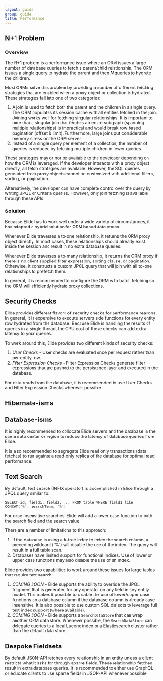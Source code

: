 ```yaml
---
layout: guide
group: guide
title: Performance 
---
```


## N+1 Problem

### Overview
The N+1 problem is a performance issue where an ORM issues a large number of database queries to fetch a parent/child relationship.
The ORM issues a single query to hydrate the parent and then _N_ queries to hydrate the children.

Most ORMs solve this problem by providing a number of different fetching strategies that are enabled when a proxy object or collection
is hydrated.  These strategies fall into one of two categories:

1. A join is used to fetch both the parent and the children in a single query.  The ORM populates its session cache with all entities
fetched in the join.  Joining works well for fetching singular relationships.  It is important to note that a singular join that fetches 
an entire subgraph (spanning multiple relationships) is impractical and would break row based pagination (offset & limit).  Furthermore,
large joins put considerable memory stress on the ORM server.
2. Instead of a single query per element of a collection, the number of queries is reduced by fetching multiple children in fewer
queries.

These strategies may or not be available to the developer depending on how the ORM is leveraged.  If the developer interacts with
a proxy object directly, all fetch strategies are available.  However, the SQL queries generated from proxy objects cannot be customized
with additional filters, sorting, or pagination.

Alternatively, the developer can have complete control over the query by writing JPQL or Criteria queries.  However, only join fetching
is available through these APIs.

### Solution
Because Elide has to work well under a wide variety of circumstances, it has adopted a hybrid solution for ORM based data stores.

Whenever Elide traverses a to-one relationship, it returns the ORM proxy object directly.  In most cases, these relationships should already exist inside the session and result in no extra database queries.

Whenever Elide traverses a to-many relationship, it returns the ORM proxy if there is no client supplied filter expression, sorting
clause, or pagination.  Otherwise, it constructs a custom JPQL query that will join with all to-one relationships to prefetch them.

In general, it is recommended to configure the ORM with batch fetching so the ORM will efficiently hydrate proxy collections.
 
## Security Checks

Elide provides different flavors of security checks for performance reasons.  In general, it is expensive to execute servers side functions for every entity row hydrated from the database.  Because Elide is handling the results of queries in a single thread, the CPU cost of these
checks can add extra latency to your queries.

To work around this, Elide provides two different kinds of security checks:

1. *User Checks* -  User checks are evaluated once per request rather than per entity row.
2. *Filter Expression Checks* - Filter Expression Checks generate filter expressions that are pushed to the persistence layer and executed in the database.

For data reads from the database, it is recommended to use User Checks and Filter Expression Checks wherever possible.

## Hibernate-isms 

## Database-isms 

It is highly recommended to collocate Elide servers and the database in the same data center or region to reduce the latency of 
database queries from Elide. 

It is also recommended to segregate Elide read only transactions (data fetches) to run against a read-only replica of the database for
optimal read performance. 

## Text Search

By default, text search (INFIX operator) is accomplished in Elide through a JPQL query similar to:
```
SELECT id, field1, field2, ... FROM table WHERE field1 like CONCAT('%', searchTerm, '%')
```

For case insensitive searches, Elide will add a lower case function to both the search field and the search value.

There are a number of limitations to this approach:
1. If the database is using a b-tree index to index the search column, a preceding wildcard ('%') will disable the use of the index.  The query will result in a full table scan.
2. Databases have limited support for functional indices.  Use of lower or upper case functions may also disable the use of an index.

Elide provides two capabilities to work around these issues for large tables that require text search:
1. *COMING SOON* - Elide supports the ability to override the JPQL fragment that is generated for any operator on any field in any entity model.  This makes it possible to disable the use of lower/upper case functions on a database column if the database column is already case insensitive.  It is also possible to use custom SQL dialects to leverage full text index support (where available).
2. *COMING SOON* - Elide supports a `SearchDataStore` that can wrap another ORM data store.  Whenever possible, the `SearchDataStore` can delegate queries to a local Lucene index or a Elasticsearch cluster rather than the default data store.  

## Bespoke Fieldsets

By default JSON-API fetches every relationship in an entity unless a client restricts what it asks for through sparse fields.  These relationship fetches result in extra database queries.  It is recommended to either use GraphQL or educate clients to use sparse fields in 
JSON-API whenever possible.
